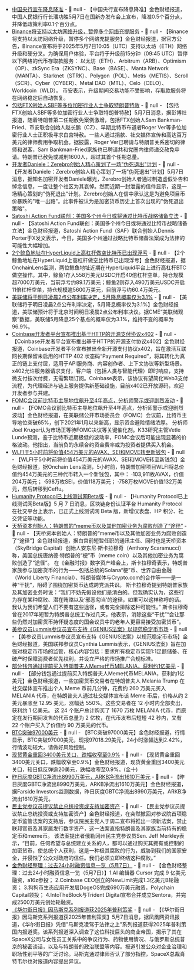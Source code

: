 - [中国央行宣布降息降准]() - 📰 null - 【中国央行宣布降息降准】金色财经报道，中国人民银行行长潘功胜5月7日在国新办发布会上宣布，降准0.5个百分点，并降低政策利率0.1个百分点。
- [Binance将支持以太坊网络升级，暂停多个网络充提服务](https://www.binance.com/en/support/announcement/detail/900616e2daa64b0bbeff1fee0c000119) - 📰 null - 【Binance将支持以太坊网络升级，暂停多个网络充提服务】金色财经报道，据官方公告，Binance宣布将于2025年5月7日10:05（UTC）支持以太坊（ETH）网络升级和硬分叉。为确保用户体验，平台将于升级前15分钟（09:45 UTC）暂停以下网络的代币存取款服务： 
以太坊（ETH）、Arbitrum（ARB）、Optimism（OP）、zkSync Era（ZKSYNC）、Base（BASE）、Manta Network（MANTA）、Starknet（STRK）、Polygon（POL）、Metis（METIS）、Scroll（SCR）、Cyber（CYBER）、Metal DAO（MTL）、Celo（CELO）、Worldcoin（WLD）。 
币安表示，升级期间交易功能不受影响，存取款服务将在网络稳定后自动恢复。
- [包括FTX创始人SBF等多位加密行业人士争取特朗普特赦](https://www.bloomberg.com/news/features/2025-05-06/trump-s-pardons-have-defendants-spending-1-million-to-get-cases-to-white-house) - 📰 null - 【包括FTX创始人SBF等多位加密行业人士争取特朗普特赦】5月7日消息，据彭博社报道，随着特朗普第二任期赦免案例激增，包括FTX创始人Sam Bankman-Fried、币安联合创始人赵长鹏（CZ）、早期比特币布道者Roger Ver等多位加密行业人士正积极寻求白宫特赦。一些人通过捐款、社交媒体宣传和高达百万美元的律师费用争取机会。据披露，Roger Ver已聘请与特朗普关系密切的律师和说客，Sam Bankman-Fried家族也已聘请共和党圈内律师递交赦免申请。特朗普已赦免或减刑1600人，超过其首个任期总量。
- [开发者Daniele：Zerebro创始人精心策划了一场"伪死退出"计划](https://x.com/danielesesta/status/1919815710542299398) - 📰 null - 【开发者Daniele：Zerebro创始人精心策划了一场"伪死退出"计划】5月7日消息，据知名加密开发者Daniele曝光，Zerebro创始人者通过制造虚假讣告和悼念信息，一度让整个社区为其哀悼。然而近期一封泄露的信件显示，这是一场精心策划的"伪死退出"计划。Zerebro创始人在信中承认这是为避免项目币价暴跌的"唯一出路"。此事件被认为是加密货币历史上首次出现的"伪死退出策略"。
- [Satoshi Action Fund联创：美国多个州今日或将通过比特币战略储备立法](https://x.com/Dennis_Porter_/status/1919917202125337027) - 📰 null - 【Satoshi Action Fund联创：美国多个州今日或将通过比特币战略储备立法】金色财经报道，Satoshi Action Fund（SAF）联合创始人Dennis Porter于X发文表示，今日，美国多个州通过战略比特币储备法案成为法律的可能性大幅增加。
- [2个鲸鱼地址在HyperLiquid上高杠杆做空比特币已出现浮亏](https://x.com/OnchainLens/status/1919917662110679053) - 📰 null - 【2个鲸鱼地址在HyperLiquid上高杠杆做空比特币已出现浮亏】金色财经报道，据OnchainLens监测，两位鲸鱼地址近期在HyperLiquid平台上进行高杠杆BTC做空操作。其中，鲸鱼1存入558万美元USDC开启40倍杠杆空单，持仓规模超7000万美元，当前浮亏约89.1万美元；鲸鱼2则存入490万美元USDC开启11倍杠杆空单，持仓规模逾5600万美元，目前浮亏约60.4万美元。
- [美联储将于明日凌晨2点公布利率决定，5月降息概率仅为3.1%]() - 📰 null - 【美联储将于明日凌晨2点公布利率决定，5月降息概率仅为3.1%】金色财经报道，美联储预计将于北京时间明日凌晨2点公布利率决议。据CME“美联储观察”数据，美联储5月降息25个基点的概率仅为3.1%，维持不变的概率为96.9%。
- [Coinbase开发者平台宣布推出基于HTTP的开源支付协议x402](https://x.com/CoinbaseDev/status/1919784224170889696) - 📰 null - 【Coinbase开发者平台宣布推出基于HTTP的开源支付协议x402】金色财经报道，Coinbase开发者平台宣布推出全新开源支付协议x402，旨在激活互联网长期保留未启用的HTTP 402 状态码“Payment Required”，将其转化为真正的链上支付层，适用于API服务商、内容创作者、上下文协议等新型场景。x402允许服务器请求支付，客户端（包括人类与智能代理）即时响应，支持微支付按次付费，无需繁琐订阅。Coinbase表示，该协议有望简化Web3支付流程，为代理经济与链上服务提供新基础设施，目前x402已开放源码，欢迎开发者参与共建。
- [FOMC会议前比特币主导地位飙升至4年高点，分析师警示或迎剧烈波动](https://www.coindesk.com/markets/2025/05/06/bitcoin-dominance-soars-ahead-of-fomc-as-volatility-burst-looms-says-analyst) - 📰 null - 【FOMC会议前比特币主导地位飙升至4年高点，分析师警示或迎剧烈波动】金色财经报道，在美联储公开市场委员会（FOMC）会议前，比特币主导地位突破65%，创下2021年1月以来新高，显示资金避险情绪浓厚。 
分析师Joel Kruger认为市场正等待FOMC决议等关键催化剂。K33研究主管Vetle Lunde预测，鉴于比特币近期极低的波动率，FOMC会议后可能出现显著的价格波动。他指出，当前负的永续合约资金费率或为投资者提供买入机会。
- [WLFI于5小时前将价值454万美元的AVAX、SEI和MOVE转至新钱包](https://x.com/OnchainLens/status/1919912642631893472) - 📰 null - 【WLFI于5小时前将价值454万美元的AVAX、SEI和MOVE转至新钱包】金色财经报道，据Onchain Lens监测，5小时前，特朗普加密项目WLFI将总价值约454万美元的三种代币转入一个新钱包，其中： 
·103,911枚AVAX，价值204万美元； 
·598万枚SEI，价值118万美元； 
·758万枚MOVE价值132万美元，然后转移到Ceffu。
- [Humanity Protocol已上线测试网Beta版](https://x.com/Humanityprot/status/1919715045174313162) - 📰 null - 【Humanity Protocol已上线测试网Beta版】5 月 7 日消息，区块链身份认证平台 Humanity Protocol 在社交平台上表示，已正式上线测试网 Beta 版，新增仪表盘、HP 积分、社交凭证等功能。
- [天桥资本创始人：特朗普的“meme币以及其他加密业务为腐败创造了“途径”](https://decrypt.co/318224/trump-crypto-businesses-pathways-corruption-scaramucci) - 📰 null - 【天桥资本创始人：特朗普的“meme币以及其他加密业务为腐败创造了“途径”】金色财经报道，据白宫前短暂任职的通讯主任、同时也是天桥资本（SkyBridge Capital）创始人安东尼·斯卡拉穆奇（Anthony Scaramucci）称，美国总统唐纳德·特朗普的“梗”币（meme coin）以及其他加密业务为腐败创造了“途径”。 
在《金融时报》数字资产峰会上，斯卡拉穆奇表示，特朗普家族参与加密货币的行为——包括总统的Solana“梗”币、世界自由金融（World Liberty Financial）、特朗普媒体与Crypto.com的合作等——是一种“干扰”，阻碍了围绕加密货币达成跨党派共识。 
斯卡拉穆奇提到特朗普家族及其加密业务时说：“我们不妨先假设他们是清白的。但我确实认为，这些行为存在某种腐败、潜在贿赂以及‘邪恶勾当’的途径，如果可以这样称呼的话。我认为我们希望人们不要有这些途径，或者完全排除这种可能性。” 
斯卡拉穆奇曾在2017年短暂为特朗普总统工作过几天，他表示，消除这些“干扰”“会让那些仍然对加密货币持怀疑态度的国会议员中的老年人更容易接受加密货币”。
- [美参议员Lummis参议员宣布支持《GENIUS法案》以规范稳定币市场]() - 📰 null - 【美参议员Lummis参议员宣布支持《GENIUS法案》以规范稳定币市场】金色财经报道，美国联邦参议员Cynthia Lummis表示，《GENIUS法案》旨在加强对稳定币市场的监管，核心内容包括：要求所有稳定币实现1:1足额储备、在破产时保障消费者优先权利，并设立严格的市场推广合规标准。
- [部分钱包通过提前买入特朗普夫人Meme代币MELANIA，获利约1亿美元]() - 📰 null - 【部分钱包通过提前买入特朗普夫人Meme代币MELANIA，获利约1亿美元】金色财经报道，一些加密货币交易者在特朗普夫人 Melania Trump 在社交媒体宣布推出个人 Meme 币前几分钟，花费约 260 万美元买入 MELANIA 代币，在特朗普夫人通过社交媒体宣布该 Meme 币后，价格从约 2 美元暴涨至 12.95 美元，涨幅达 550%。这些交易者在 12 小时内全部卖出，获利约 1 亿美元。 
这 24 个账户总计购买了 1670 万枚 MELANIA 代币，而原定在发行期间发售的代币总量为 2 亿枚，在代币发布后短短 42 秒内，又有 22 个账户买入了价值约 90 万美元的代币。
- [BTC突破97000美元]() - 📰 null - 【BTC突破97000美元】金色财经报道，行情显示，BTC突破97000美元，现报97018.29美元，24小时涨幅达到2.42%，行情波动较大，请做好风险控制。
- [现货黄金重回3400美元关口，跌幅收窄至0.9%]() - 📰 null - 【现货黄金重回3400美元关口，跌幅收窄至0.9%】金色财经报道，现货黄金重回3400美元关口，较日低反弹逾20美元，跌幅收窄至0.9%。(金十)
- [昨日灰度GBTC净流出8990万美元，ARKB净流出1610万美元](https://farside.co.uk/btc/) - 📰 null - 【昨日灰度GBTC净流出8990万美元，ARKB净流出1610万美元】金色财经报道，据Farside Investors监测数据，昨日灰度GBTC净流出8990万美元，ARKB净流出1610万美元。
- [民主党参议员提议禁止总统投资或支持加密资产](https://www.theverge.com/news/662313/meme-coin-stablecoin-genius-act-corruption-trump) - 📰 null - 【民主党参议员提议禁止总统投资或支持加密资产】金色财经报道，在突然撤回对参议院首项稳定币监管法案的支持后，参议院民主党人于周二宣布将推出一项新法案，禁止联邦官员及其家属发行数字资产，这一法案直指特朗普及其家族当前持有的稳定币和meme币。 
该法案提出者俄勒冈州民主党参议员Sen. Jeff Merkley表示，“目前，任何希望与总统建立关系的人，都可以通过购买其拥有或控制的加密货币，使总统个人获利，这是一种极其腐败的行为，威胁到我们的国家安全，并侵蚀了公众对政府的信任。我们必须立即终结这种腐败。”
- [金色财经整理：过去24小时融资信息一览（5月7日）]() - 📰 null - 【金色财经整理：过去24小时融资信息一览（5月7日）】1.AI 编辑器 Cursor 完成 9 亿美元融资，a16z参投； 
2.Coinbase CEO创立的NewLimit完成1.3亿美元B轮融资； 
3.狗狗币生态应用开发层DogeOS完成690万美元融资，Polychain Capital领投； 
4.IntoTheBlock与Trident Digital宣布合并成立Sentora，并完成2500万美元创始轮融资。
- [《华尔街日报》因马斯克系列报道获2025年普利策奖](https://news.ifeng.com/c/8j8C2td5wII) - 📰 null - 【《华尔街日报》因马斯克系列报道获2025年普利策奖】5月7日消息，据凤凰网资讯报道，《华尔街日报》凭借"马斯克凌驾于法律之上"系列报道获得2025年普利策国内报道奖。该系列报道深入调查了这位科技巨头的商业帝国，揭示了其在SpaceX公司与女性员工关系中的争议行为、药物使用情况、与俄罗斯总统普京的秘密谈话，以及与特朗普的政治联盟等内容。报道引发公众对企业治理和职场性别平等的广泛讨论。马斯克通过律师否认了部分指控，SpaceX总裁肖特韦尔也对报道内容提出异议。
